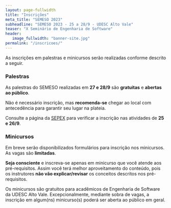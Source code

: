 ```yaml
---
layout: page-fullwidth
title: "Inscrições"
meta_title: "SEMESO 2023"
subheadline: "SEMESO 2023 - 25 a 28/9 - UDESC Alto Vale"
teaser: "X Seminário de Engenharia de Software"
header:
   image_fullwidth: "banner-site.jpg"
permalink: "/inscricoes/"
---
```


As inscrições em palestras e minicursos serão realizadas conforme descrito a seguir.

### Palestras

As palestras do SEMESO realizadas em **27 e 28/9** são **gratuitas** e **abertas ao público**. 

Não é necessário inscrição, mas **recomenda-se** chegar ao local com antecedência para garantir seu lugar na plateia.

Consulte a página da [SEPEX][sepex] para verificar a inscrição nas atividades de **25 e 26/9**.

### Minicursos

Em breve serão disponibilizados formulários para inscrição nos minicursos. As vagas são **limitadas**.

**Seja consciente** e inscreva-se apenas em minicurso que você atende aos pré-requisitos. Assim você terá melhor aproveitamento do conteúdo, pois os instrutores **não vão explicar/revisar** os conceitos descritos nos pré-requisitos. 

Os minicursos são gratuitos para acadêmicos de Engenharia de Software da UDESC Alto Vale. Excepcionalmente, mediante sobra de vagas, a inscrição em algum(ns) minicurso(s) poderá ser aberta ao público em geral.




[sepex]: https://www.udesc.br/ceavi/sepex/2023

